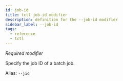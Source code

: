 ```yaml
---
id: job-id
title: tctl job-id modifier
description: definition for the --job-id modifier
sidebar_label: --job-id
tags:
  - reference
  - tctl
---
```


_Required modifier_

Specify the job ID of a batch job.

Alias: `--jid`
